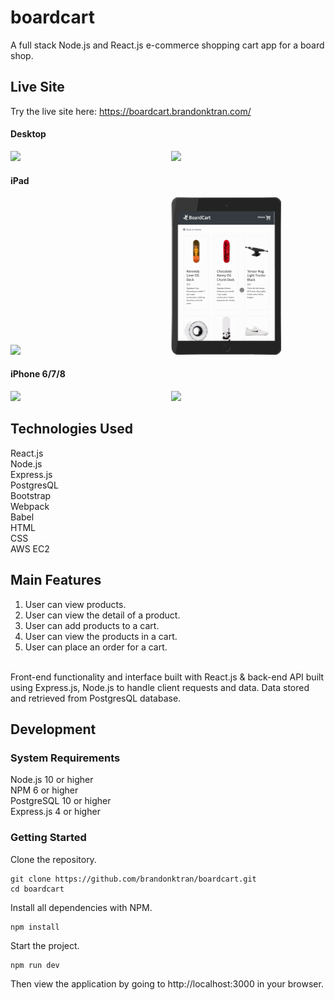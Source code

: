 # boardcart
A full stack Node.js and React.js e-commerce shopping cart app for a board shop.

## Live Site
Try the live site here: https://boardcart.brandonktran.com/

#### Desktop
<img src="server/public/gifs/desktop.gif" style="display:inline-block;" width="47%"> &nbsp; &nbsp; <img src="server/public/gifs/desktop2.gif" style="display:inline-block;" width="47%">

#### iPad
<img src="server/public/gifs/ipadLandscape.gif" style="display:inline-block;" width="47%"> &nbsp; &nbsp; <img src="server/public/gifs/ipadPortrait.gif" style="display:inline-block;" width="35%">

#### iPhone 6/7/8
<img src="server/public/gifs/iPhoneLandscape.gif" style="display:inline-block;" width="47%"> &nbsp; &nbsp; <img src="server/public/gifs/iphonePortrait.gif" style="display:inline-block;" width="35%">

## Technologies Used
React.js <br>
Node.js<br/>
Express.js<br/>
PostgresQL </br>
Bootstrap<br/>
Webpack<br/> 
Babel<br/>
HTML <br/>
CSS <br/>
AWS EC2<br/>


## Main Features
1. User can view products. <br/>
2. User can view the detail of a product. <br/>
3. User can add products to a cart. <br/>
4. User can view the products in a cart. <br/>
5. User can place an order for a cart. <br/>

<br/>
Front-end functionality and interface built with React.js & back-end API built using Express.js, Node.js to handle client requests and data. Data stored and retrieved from PostgresQL database.


## Development
### System Requirements
Node.js 10 or higher <br>
NPM 6 or higher <br>
PostgreSQL 10 or higher <br>
Express.js 4 or higher

### Getting Started
Clone the repository.
```console
git clone https://github.com/brandonktran/boardcart.git
cd boardcart
```

Install all dependencies with NPM.
```console
npm install
```

Start the project.
```console
npm run dev
```
Then view the application by going to http://localhost:3000 in your browser.
